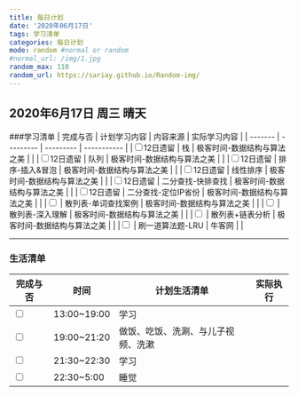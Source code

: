 ```yaml
---
title: 每日计划  
date: '2020年06月17日'  
tags: 学习清单
categories: 每日计划
mode: random #normal or random
#normal_url: /img/1.jpg
random_max: 110
random_url: https://sariay.github.io/Random-img/
---
```


## 2020年6月17日  周三  晴天

###学习清单
| 完成与否 | 计划学习内容 | 内容来源   | 实际学习内容 |
| ------- | --------- | --------- | ----------- |
|<input type="checkbox">12日遗留 | 栈 | 极客时间-数据结构与算法之美 |  |
|<input type="checkbox">12日遗留 | 队列 | 极客时间-数据结构与算法之美 |  |
|<input type="checkbox">12日遗留 | 排序-插入&冒泡 | 极客时间-数据结构与算法之美 |  |
|<input type="checkbox">12日遗留 | 线性排序 | 极客时间-数据结构与算法之美 | |
|<input type="checkbox">12日遗留 | 二分查找-快排查找 | 极客时间-数据结构与算法之美 |  |
|<input type="checkbox">12日遗留 | 二分查找-定位IP省份 | 极客时间-数据结构与算法之美 |  |
|<input type="checkbox"> | 散列表-单词查找案例 | 极客时间-数据结构与算法之美 |  |
|<input type="checkbox"> | 散列表-深入理解 | 极客时间-数据结构与算法之美 |  |
|<input type="checkbox"> | 散列表+链表分析 | 极客时间-数据结构与算法之美 |  |
|<input type="checkbox"> | 刷一道算法题-LRU | 牛客网 |  |

-----

### 生活清单
| 完成与否 | 时间 | 计划生活清单 | 实际执行 |
| ------- | --------- | --------- | ----------- |
|<input type="checkbox"> | 13:00~19:00 | 学习 | |
|<input type="checkbox"> | 19:00~21:20 | 做饭、吃饭、洗涮、与儿子视频、洗漱 | |
|<input type="checkbox"> | 21:30~22:30 | 学习 | |
|<input type="checkbox"> | 22:30~5:00 | 睡觉 | |


<!--
总结：
周一学车（1天，上午科目三路训、下午考前训练）；
周二考科目三（上午考试，未通过，下午老妈住院，调整心态）
今天上午：刷抖音，与老妈通话
-->
